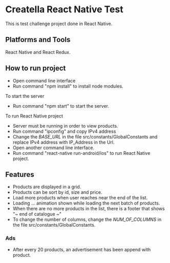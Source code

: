 Creatella React Native Test
====
This is test challenge project done in React Native.

Platforms and Tools
----
React Native and React Redux.

How to run project
----
- Open command line interface
- Run command "npm install" to install node modules.

To start the server

- Run command "npm start" to start the server.

To run React Native project

- Server must be running in order to view products.
- Run command "ipconfig" and copy IPv4 address
- Change the *BASE_URL* in the file src/constants/GlobalConstants and replace IPv4 address with IP_Address in the Url.
- Open another command line interface.
- Run command "react-native run-android/ios" to run React Native project.

Features
----

- Products are displayed in a grid.
- Products can be sort by id, size and price.
- Load more products when user reaches near the end of the list.
- Loading ... animation shown while loading the next batch of products.
- When there are no more products in the list, there is a footer that shows "~ end of catalogue ~"
- To change the number of columns, change the *NUM_OF_COLUMNS* in the file src/constants/GlobalConstants.

### Ads

- After every 20 products, an advertisement has been append with product.

